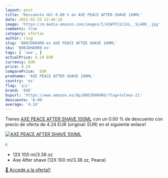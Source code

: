 ```yaml
---
layout: post
title: 'Descuento del 0.00 % en AXE PEACE AFTER SHAVE 100ML'
date: 2021-02-25 12:44:18
image: 'https://m.media-amazon.com/images/I/41W7F2iCJnL._SL400_.jpg'
comments: true
category: ofertas
author: ring
slug: 'B00JDHA9R0-es AXE PEACE AFTER SHAVE 100ML'
sku: 'B00JDHA9R0-es'
tags: [ 'axe', ]
actualPrice: 4.24 EUR
currency: EUR
price: 4.24
comparePrice:  EUR
prodname: 'AXE PEACE AFTER SHAVE 100ML'
country: 'es'
flag: '🇪🇸'
brand: 'AXE'
buyurl: 'https://www.amazon.es/dp/B00JDHA9R0/?tag=tolees-21'
descuento: '0.00'
average: '4.24'
---
```


Tienes [AXE PEACE AFTER SHAVE 100ML](https://www.amazon.es/dp/B00JDHA9R0/?tag=tolees-21) con un 0.00 % de descuento con precio de oferta de 4.24 EUR (original:  EUR) en el siguiente enlace!

[![AXE PEACE AFTER SHAVE 100ML](https://m.media-amazon.com/images/I/41W7F2iCJnL._SL400_.jpg)](https://www.amazon.es/dp/B00JDHA9R0/?tag=tolees-21)

ℹ️:

- 12X 100 ml/3.38 oz
- Axe After shave (12X 100 ml/3.38 oz, Peace)

[🛒 Accede a la oferta!!](https://www.amazon.es/dp/B00JDHA9R0/?tag=tolees-21)
